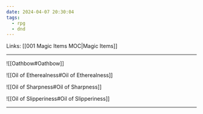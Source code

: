 ```yaml
---
date: 2024-04-07 20:30:04
tags:
  - rpg
  - dnd
---
```

Links: [[001 Magic Items MOC|Magic Items]]

---

![[Oathbow#Oathbow]]

![[Oil of Etherealness#Oil of Etherealness]]

![[Oil of Sharpness#Oil of Sharpness]]

![[Oil of Slipperiness#Oil of Slipperiness]]

---